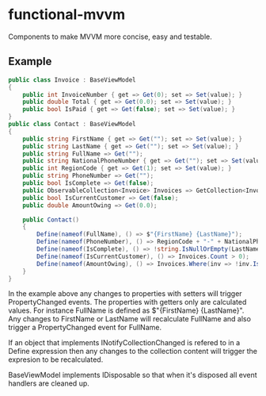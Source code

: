 # functional-mvvm
Components to make MVVM more concise, easy and testable.

## Example
```cs
public class Invoice : BaseViewModel
{
	public int InvoiceNumber { get => Get(0); set => Set(value); }
	public double Total { get => Get(0.0); set => Set(value); }
	public bool IsPaid { get => Get(false); set => Set(value); }
}
public class Contact : BaseViewModel
{
	public string FirstName { get => Get(""); set => Set(value); }
	public string LastName { get => Get(""); set => Set(value); }
	public string FullName => Get("");
	public string NationalPhoneNumber { get => Get(""); set => Set(value); }
	public int RegionCode { get => Get(1); set => Set(value); }
	public string PhoneNumber => Get("");
	public bool IsComplete => Get(false);
	public ObservableCollection<Invoice> Invoices => GetCollection<Invoice>();
	public bool IsCurrentCustomer => Get(false);
	public double AmountOwing => Get(0.0);

	public Contact()
	{
		Define(nameof(FullName), () => $"{FirstName} {LastName}");
		Define(nameof(PhoneNumber), () => RegionCode + "-" + NationalPhoneNumber);
		Define(nameof(IsComplete), () => !string.IsNullOrEmpty(LastName) && !string.IsNullOrEmpty(FirstName) && PhoneNumber.Length > 10);
		Define(nameof(IsCurrentCustomer), () => Invoices.Count > 0);
		Define(nameof(AmountOwing), () => Invoices.Where(inv => !inv.IsPaid).Sum(inv => inv.Total));
	}
}
```
In the example above any changes to properties with setters will trigger PropertyChanged events. The properties with getters only are calculated values. For instance FullName is defined as $"{FirstName} {LastName}". Any changes to FirstName or LastName will recalculate FullName and also trigger a PropertyChanged event for FullName.

If an object that implements INotifyCollectionChanged is refered to in a Define expression then any changes to the collection content will trigger the expresion to be recalculated.

BaseViewModel implements IDisposable so that when it's disposed all event handlers are cleaned up.